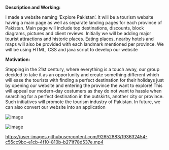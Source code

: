 
**Description
and 
Working:**


I made a website naming ‘Explore Pakistan’. It will be a tourism website 
having a main page as well as separate landing pages for each province of Pakistan.
Main page will include top destinations, discounts, block diagrams, pictures and client 
reviews. Initially we will be adding major tourist attractions and historic places. 
Eating places, nearby hotels and maps will also be provided with each landmark 
mentioned per province. We will be using HTML, CSS and java script to develop our 
website


**Motivation:**

Stepping in the 21st century, where everything is a touch away, our group decided to 
take it as an opportunity and create something different which will ease the tourists 
with finding a perfect destination for their holidays just by opening our website and 
entering the province the want to explore! This will appeal our modern-day costumers 
as they do not want to hassle when searching for a perfect destination in the outskirts, 
another city or province. Such initiatives will promote the tourism industry of 
Pakistan. In future, we can also convert our website into an application




![image](https://user-images.githubusercontent.com/92652883/193631304-1825954d-9a75-4b3d-8f90-50a921cd478c.png)










![image](https://user-images.githubusercontent.com/92652883/193631360-60785607-76d3-4abe-b67d-0d5451c11c03.png)








https://user-images.githubusercontent.com/92652883/193632454-c55cc9bc-e1cb-4f10-810b-b271f78d537e.mp4



